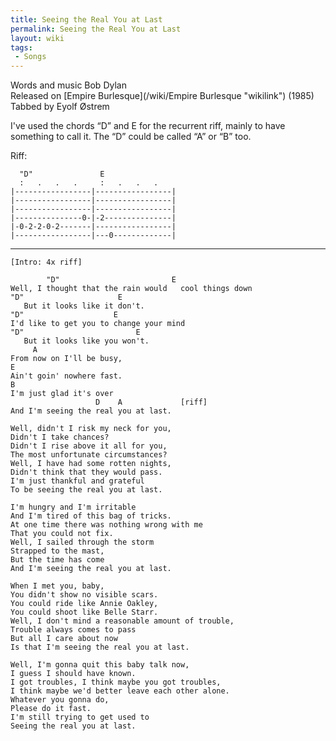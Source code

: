 ```yaml
---
title: Seeing the Real You at Last
permalink: Seeing the Real You at Last
layout: wiki
tags:
 - Songs
---
```


Words and music Bob Dylan  
Released on [Empire Burlesque](/wiki/Empire Burlesque "wikilink") (1985)  
Tabbed by Eyolf Østrem

I've used the chords “D” and E for the recurrent riff, mainly to have
something to call it. The “D” could be called “A” or “B” too.

Riff:

      "D"               E
      :   .   .   .     :   .   .   .
    |-----------------|-----------------|
    |-----------------|-----------------|
    |-----------------|-----------------|
    |---------------0-|-2---------------|
    |-0-2-2-0-2-------|-----------------|
    |-----------------|---0-------------|

* * * * *

    [Intro: 4x riff]

            "D"                         E
    Well, I thought that the rain would   cool things down
    "D"                     E
       But it looks like it don't.
    "D"                    E
    I'd like to get you to change your mind
    "D"                         E
       But it looks like you won't.
         A
    From now on I'll be busy,
    E
    Ain't goin' nowhere fast.
    B
    I'm just glad it's over
                       D    A             [riff]
    And I'm seeing the real you at last.

    Well, didn't I risk my neck for you,
    Didn't I take chances?
    Didn't I rise above it all for you,
    The most unfortunate circumstances?
    Well, I have had some rotten nights,
    Didn't think that they would pass.
    I'm just thankful and grateful
    To be seeing the real you at last.

    I'm hungry and I'm irritable
    And I'm tired of this bag of tricks.
    At one time there was nothing wrong with me
    That you could not fix.
    Well, I sailed through the storm
    Strapped to the mast,
    But the time has come
    And I'm seeing the real you at last.

    When I met you, baby,
    You didn't show no visible scars.
    You could ride like Annie Oakley,
    You could shoot like Belle Starr.
    Well, I don't mind a reasonable amount of trouble,
    Trouble always comes to pass
    But all I care about now
    Is that I'm seeing the real you at last.

    Well, I'm gonna quit this baby talk now,
    I guess I should have known.
    I got troubles, I think maybe you got troubles,
    I think maybe we'd better leave each other alone.
    Whatever you gonna do,
    Please do it fast.
    I'm still trying to get used to
    Seeing the real you at last.
